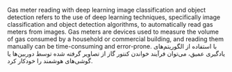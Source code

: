 Gas meter reading with deep learning image classification and object detection refers to the use of deep learning techniques, specifically image classification and object detection algorithms, to automatically read gas meters from images. Gas meters are devices used to measure the volume of gas consumed by a household or commercial building, and reading them manually can be time-consuming and error-prone.
با استفاده از الگوریتم‌های یادگیری عمیق، می‌توان فرآیند خواندن کنتور گاز از تصاویر گرفته شده توسط دوربین‌ها یا گوشی‌های هوشمند را خودکار کرد.
